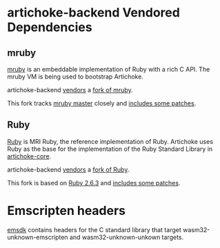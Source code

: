 # artichoke-backend Vendored Dependencies

## mruby

[mruby](https://github.com/mruby/mruby) is an embeddable implementation of Ruby
with a rich C API. The mruby VM is being used to bootstrap Artichoke.

artichoke-backend [vendors](mruby) a
[fork of mruby](https://github.com/artichoke/mruby/tree/artichoke-vendor).

This fork tracks [mruby master](https://github.com/mruby/mruby/tree/master)
closely and
[includes some patches](https://github.com/artichoke/mruby/compare/master...artichoke:artichoke-vendor?expand=1).

## Ruby

[Ruby](https://github.com/ruby/ruby) is MRI Ruby, the reference implementation
of Ruby. Artichoke uses Ruby as the base for the implementation of the Ruby
Standard Library in [artichoke-core](/artichoke-core).

artichoke-backend [vendors](ruby) a
[fork of Ruby](https://github.com/artichoke/ruby/tree/artichoke-vendor).

This fork is based on [Ruby 2.6.3](https://github.com/ruby/ruby/tree/v2_6_3) and
[includes some patches](https://github.com/artichoke/ruby/compare/v2_6_3...artichoke:artichoke-vendor?expand=1).

# Emscripten headers

[emsdk](https://github.com/emscripten-core/emsdk) contains headers for the C standard library that target wasm32-unknown-emscripten and wasm32-unknown-unkown targets.


